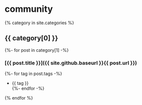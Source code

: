 ---
---
# community

{% category in site.categories %}

## {{ category[0] }}

{%- for post in category[1] -%}
### [{{ post.title }}]({{ site.github.baseurl }}{{ post.url }})
{%- for tag in post.tags -%}

* {{ tag }}</li>
{%- endfor -%}

{% endfor %}
